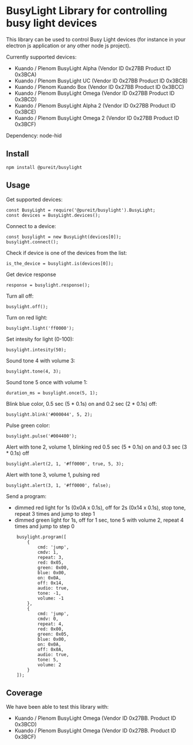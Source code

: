 # BusyLight Library for controlling busy light devices

This library can be used to control Busy Light devices (for instance in your electron js application or any other node js project).

Currently supported devices:
- Kuando / Plenom BusyLight Alpha (Vendor ID 0x27BB Product ID 0x3BCA)
- Kuando / Plenom BusyLight UC (Vendor ID 0x27BB Product ID 0x3BCB)
- Kuando / Plenom Kuando Box (Vendor ID 0x27BB Product ID 0x3BCC)
- Kuando / Plenom BusyLight Omega (Vendor ID 0x27BB Product ID 0x3BCD)
- Kuando / Plenom BusyLight Alpha 2 (Vendor ID 0x27BB Product ID 0x3BCE)
- Kuando / Plenom BusyLight Omega 2 (Vendor ID 0x27BB Product ID 0x3BCF)

Dependency: node-hid

## Install

```
npm install @pureit/busylight
```

## Usage

Get supported devices:
```
const BusyLight = require('@pureit/busylight').BusyLight;
const devices = BusyLight.devices();
```

Connect to a device:
```
const busylight = new BusyLight(devices[0]);
busylight.connect();
```

Check if device is one of the devices from the list:
```
is_the_device = busylight.is(devices[0]);
```

Get device response
```
response = busylight.response();
```

Turn all off:
```
busylight.off();
```

Turn on red light:
```
busylight.light('ff0000');
```

Set intesity for light (0-100):
```
busylight.intesity(50);
```

Sound tone 4 with volume 3:
```
busylight.tone(4, 3);
```

Sound tone 5 once with volume 1:
```
duration_ms = busylight.once(5, 1);
```

Blink blue color, 0.5 sec (5 * 0.1s) on and 0.2 sec (2 * 0.1s) off:
```
busylight.blink('#000044', 5, 2);
```

Pulse green color:
```
busylight.pulse('#004400');
```

Alert with tone 2, volume 1, blinking red 0.5 sec (5 * 0.1s) on and 0.3 sec (3 * 0.1s) off
```
busylight.alert(2, 1, '#ff0000', true, 5, 3);
```

Alert with tone 3, volume 1, pulsing red
```
busylight.alert(3, 1, '#ff0000', false);
```

Send a program:
- dimmed red light for 1s (0x0A x 0.1s), off for 2s (0x14 x 0.1s), stop tone, repeat 3 times and jump to step 1
- dimmed green light for 1s, off for 1 sec, tone 5 with volume 2, repeat 4 times and jump to step 0
```
    busylight.program([
        {
            cmd: 'jump',
            cmdv: 1,
            repeat: 3,
            red: 0x05,
            green: 0x00,
            blue: 0x00,
            on: 0x0A,
            off: 0x14,
            audio: true,
            tone: -1,
            volume: -1
        },
        {
            cmd: 'jump',
            cmdv: 0,
            repeat: 4,
            red: 0x00,
            green: 0x05,
            blue: 0x00,
            on: 0x0A,
            off: 0x0A,
            audio: true,
            tone: 5,
            volume: 2
        }
    ]);
```

## Coverage
We have been able to test this library with:
- Kuando / Plenom BusyLight Omega (Vendor ID 0x27BB. Product ID 0x3BCD)
- Kuando / Plenom BusyLight Omega (Vendor ID 0x27BB. Product ID 0x3BCF)
